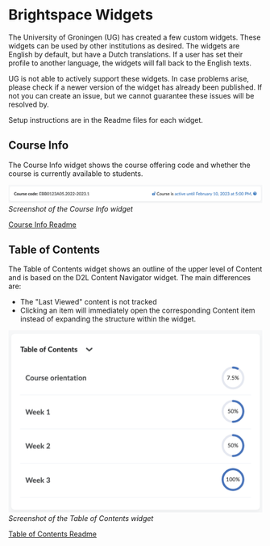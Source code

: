 # Brightspace Widgets

The University of Groningen (UG) has created a few custom widgets. These widgets can be used by other
institutions as desired. The widgets are English by default, but have a Dutch translations.
If a user has set their profile to another language, the widgets will fall back to the English texts. 

UG is not able to actively support these widgets. In case problems arise, please check if a newer
version of the widget has already been published. If not you can create an issue, but we cannot 
guarantee these issues will be resolved by.

Setup instructions are in the Readme files for each widget.

## Course Info
The Course Info widget shows the course offering code and whether the course is currently available
to students.

![Screenshot of the Course Info widget](documentation/courseinfo.png)
_Screenshot of the Course Info widget_

[Course Info Readme](CourseInfo/README.md)

## Table of Contents
The Table of Contents widget shows an outline of the upper level of Content and is based on
the D2L Content Navigator widget. The main differences are:

- The "Last Viewed" content is not tracked
- Clicking an item will immediately open the corresponding Content item 
  instead of expanding the structure within the widget.

![Screenshot of the Table of Contents widget](documentation/tableofcontents.png)
_Screenshot of the Table of Contents widget_

[Table of Contents Readme](TableOfContents/README.md)
